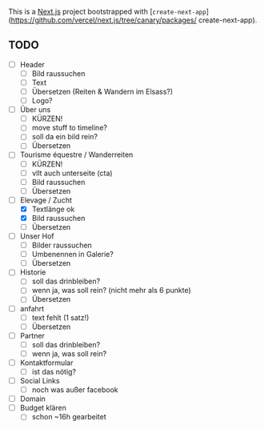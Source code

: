 This is a [Next.js](https://nextjs.org/) project bootstrapped with [`create-next-app`](https://github.com/vercel/next.js/tree/canary/packages/
create-next-app).

## TODO

- [ ] Header
  - [ ] Bild raussuchen
  - [ ] Text
  - [ ] Übersetzen (Reiten & Wandern im Elsass?)
  - [ ] Logo?
- [ ] Über uns
  - [ ] KÜRZEN!
  - [ ] move stuff to timeline?
  - [ ] soll da ein bild rein?
  - [ ] Übersetzen
- [ ] Tourisme équestre / Wanderreiten
  - [ ] KÜRZEN!
  - [ ] vllt auch unterseite (cta)
  - [ ] Bild raussuchen
  - [ ] Übersetzen
- [ ] Elevage / Zucht
  - [x] Textlänge ok
  - [x] Bild raussuchen
  - [ ] Übersetzen
- [ ] Unser Hof
  - [ ] Bilder raussuchen
  - [ ] Umbenennen in Galerie?
  - [ ] Übersetzen
- [ ] Historie
  - [ ] soll das drinbleiben?
  - [ ] wenn ja, was soll rein? (nicht mehr als 6 punkte)
  - [ ] Übersetzen
- [ ] anfahrt
  - [ ] text fehlt (1 satz!)
  - [ ] Übersetzen
- [ ] Partner
  - [ ] soll das drinbleiben?
  - [ ] wenn ja, was soll rein?
- [ ] Kontaktformular
  - [ ] ist das nötig?
- [ ] Social Links
  - [ ] noch was außer facebook
- [ ] Domain
- [ ] Budget klären
  - [ ] schon ~16h gearbeitet